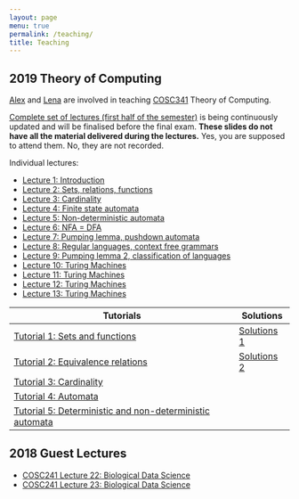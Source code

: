 ```yaml
---
layout: page
menu: true
permalink: /teaching/
title: Teaching
---
```



## 2019 Theory of Computing

[Alex](/alex/) and [Lena](/people/) are involved in teaching [COSC341](http://www.cs.otago.ac.nz/cosc341/) Theory of Computing.

[Complete set of lectures (first half of the semester)](COSC341) is being continuously updated and will be finalised before the final exam.
**These slides do not have all the material delivered during the lectures.**
Yes, you are supposed to attend them.
No, they are not recorded.

Individual lectures:
- [Lecture 1: Introduction](COSC341#/L1)
- [Lecture 2: Sets, relations, functions](COSC341#/L2)
- [Lecture 3: Cardinality](COSC341#/L3)
- [Lecture 4: Finite state automata](COSC341#/L4)
- [Lecture 5: Non-deterministic automata](COSC341#/L5)
- [Lecture 6: NFA = DFA](COSC341#/L6)
- [Lecture 7: Pumping lemma, pushdown automata](COSC341#/L7)
- [Lecture 8: Regular languages, context free grammars](COSC341#/L8)
- [Lecture 9: Pumping lemma 2, classification of languages](COSC341#/L9)
- [Lecture 10: Turing Machines](COSC341#/L10)
- [Lecture 11: Turing Machines](COSC341#/L11)
- [Lecture 12: Turing Machines](COSC341#/L12)
- [Lecture 13: Turing Machines](COSC341#/L13)

|Tutorials									| Solutions
|---										| ---
| [Tutorial 1: Sets and functions](/teaching/COSC341_tutorials/T01.pdf)		| [Solutions 1](/teaching/COSC341_tutorials/T01_solutions.pdf)
| [Tutorial 2: Equivalence relations](/teaching/COSC341_tutorials/T02.pdf)	| [Solutions 2](/teaching/COSC341_tutorials/T02_solutions.pdf)
| [Tutorial 3: Cardinality](/teaching/COSC341_tutorials/T03.pdf)		|
| [Tutorial 4: Automata](/teaching/COSC341_tutorials/T04.pdf)			|
| [Tutorial 5: Deterministic and non-deterministic automata](/teaching/COSC341_tutorials/T05.pdf)			|


## 2018 Guest Lectures

- [COSC241 Lecture 22: Biological Data Science](COSC241_L22)
- [COSC241 Lecture 23: Biological Data Science](COSC241_L22#/scalability)
